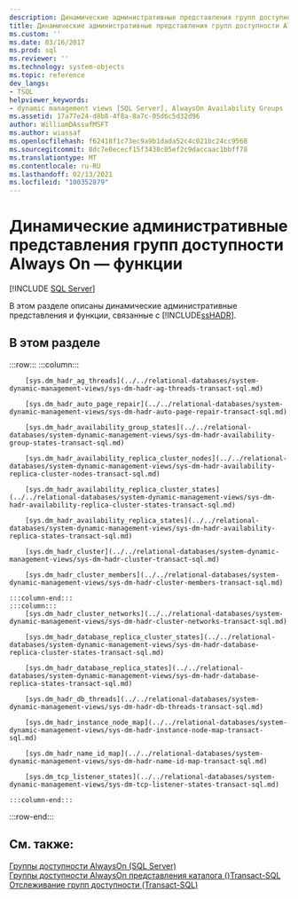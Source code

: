 ```yaml
---
description: Динамические административные представления групп доступности Always On — функции
title: Динамические административные представления групп доступности Always On-функции | Документация Майкрософт
ms.custom: ''
ms.date: 03/16/2017
ms.prod: sql
ms.reviewer: ''
ms.technology: system-objects
ms.topic: reference
dev_langs:
- TSQL
helpviewer_keywords:
- dynamic management views [SQL Server], AlwaysOn Availability Groups
ms.assetid: 17a77e24-d8b8-4f8a-8a7c-05d6c5d32d96
author: WilliamDAssafMSFT
ms.author: wiassaf
ms.openlocfilehash: f62418f1c73ec9a9b1dada52c4c021bc24cc9568
ms.sourcegitcommit: 8dc7e0ececf15f3438c05ef2c9daccaac1bbff78
ms.translationtype: MT
ms.contentlocale: ru-RU
ms.lasthandoff: 02/13/2021
ms.locfileid: "100352879"
---
```

# <a name="always-on-availability-groups-dynamic-management-views---functions"></a>Динамические административные представления групп доступности Always On — функции
[!INCLUDE [SQL Server](../../includes/applies-to-version/sqlserver.md)]

  В этом разделе описаны динамические административные представления и функции, связанные с [!INCLUDE[ssHADR](../../includes/sshadr-md.md)].  
  
## <a name="in-this-section"></a>В этом разделе  

:::row:::
    :::column:::

        [sys.dm_hadr_ag_threads](../../relational-databases/system-dynamic-management-views/sys-dm-hadr-ag-threads-transact-sql.md)

        [sys.dm_hadr_auto_page_repair](../../relational-databases/system-dynamic-management-views/sys-dm-hadr-auto-page-repair-transact-sql.md)

        [sys.dm_hadr_availability_group_states](../../relational-databases/system-dynamic-management-views/sys-dm-hadr-availability-group-states-transact-sql.md)

        [sys.dm_hadr_availability_replica_cluster_nodes](../../relational-databases/system-dynamic-management-views/sys-dm-hadr-availability-replica-cluster-nodes-transact-sql.md)

        [sys.dm_hadr_availability_replica_cluster_states](../../relational-databases/system-dynamic-management-views/sys-dm-hadr-availability-replica-cluster-states-transact-sql.md)

        [sys.dm_hadr_availability_replica_states](../../relational-databases/system-dynamic-management-views/sys-dm-hadr-availability-replica-states-transact-sql.md)

        [sys.dm_hadr_cluster](../../relational-databases/system-dynamic-management-views/sys-dm-hadr-cluster-transact-sql.md)

        [sys.dm_hadr_cluster_members](../../relational-databases/system-dynamic-management-views/sys-dm-hadr-cluster-members-transact-sql.md)

    :::column-end:::
    :::column:::
        [sys.dm_hadr_cluster_networks](../../relational-databases/system-dynamic-management-views/sys-dm-hadr-cluster-networks-transact-sql.md)

        [sys.dm_hadr_database_replica_cluster_states](../../relational-databases/system-dynamic-management-views/sys-dm-hadr-database-replica-cluster-states-transact-sql.md)

        [sys.dm_hadr_database_replica_states](../../relational-databases/system-dynamic-management-views/sys-dm-hadr-database-replica-states-transact-sql.md)

        [sys.dm_hadr_db_threads](../../relational-databases/system-dynamic-management-views/sys-dm-hadr-db-threads-transact-sql.md)

        [sys.dm_hadr_instance_node_map](../../relational-databases/system-dynamic-management-views/sys-dm-hadr-instance-node-map-transact-sql.md)

        [sys.dm_hadr_name_id_map](../../relational-databases/system-dynamic-management-views/sys-dm-hadr-name-id-map-transact-sql.md)

        [sys.dm_tcp_listener_states](../../relational-databases/system-dynamic-management-views/sys-dm-tcp-listener-states-transact-sql.md)

    :::column-end:::
:::row-end:::

## <a name="see-also"></a>См. также:  
 [Группы доступности AlwaysOn &#40;SQL Server&#41;](../../database-engine/availability-groups/windows/always-on-availability-groups-sql-server.md)   
 [Группы доступности AlwaysOn представления каталога &#40;&#41;Transact-SQL ](../../relational-databases/system-catalog-views/always-on-availability-groups-catalog-views-transact-sql.md)   
 [Отслеживание групп доступности (Transact-SQL)](../../database-engine/availability-groups/windows/monitor-availability-groups-transact-sql.md)  
  
  
